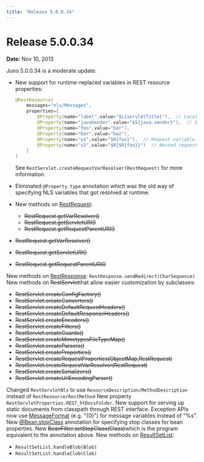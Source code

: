 ```yaml
---
title: "Release 5.0.0.34"
---
```


# Release 5.0.0.34

**Date:** Nov 10, 2013

Juno 5.0.0.34 is a moderate update.

- New support for runtime-replaced variables in REST resource properties:

  ```java
  @RestResource(
      messages="nls/Messages",
      properties={
          @Property(name="label",value="$L{servletTitle}"),  // Localized variable in Messages.properties
          @Property(name="javaVendor",value="$S{java.vendor}"),  // System property
          @Property(name="foo",value="bar"),
          @Property(name="bar",value="baz"),
          @Property(name="v1",value="$R{foo}"),  // Request variable. value="bar"
          @Property(name="v2",value="$R{$R{foo}}")  // Nested request variable. value="baz"
      }
  )
  ```

  See `RestServlet.createRequestVarResolver(RestRequest)` for more information.

- Eliminated `@Property.type` annotation which was the old way of specifying NLS variables that got resolved at runtime.

- New methods on [RestRequest]({{API_DOCS}}/oajr/RestRequest.html):
  - ~~RestRequest.getVarResolver()~~
  - ~~RestRequest.getServletURI()~~
  - ~~RestRequest.getRequestParentURI()~~

- ~~RestRequest.getVarResolver()~~
- ~~RestRequest.getServletURI()~~
- ~~RestRequest.getRequestParentURI()~~

New methods on [RestResponse]({{API_DOCS}}/org/apache/juneau/rest/RestResponse.html):
`RestResponse.sendRedirect(CharSequence)`
New methods on ~~RestServlet~~that allow easier customization by subclasses:

- ~~RestServlet.createConfigFactory()~~
- ~~RestServlet.createConverters()~~
- ~~RestServlet.createDefaultRequestHeaders()~~
- ~~RestServlet.createDefaultResponseHeaders()~~
- ~~RestServlet.createEncoders()~~
- ~~RestServlet.createFilters()~~
- ~~RestServlet.createGuards()~~
- ~~RestServlet.createMimetypesFileTypeMap()~~
- ~~RestServlet.createParsers()~~
- ~~RestServlet.createProperties()~~
- ~~RestServlet.createRequestProperties(ObjectMap,RestRequest)~~
- ~~RestServlet.createRequestVarResolver(RestRequest)~~
- ~~RestServlet.createSerializers()~~
- ~~RestServlet.createUrlEncodingParser()~~

Changed `RestServletNls` to use `ResourceDescription/MethodDescription`
instead of `RestResource/RestMethod`
New property `RestServletProperties.REST_htDocsFolder`.
New support for serving up static documents from classpath through REST interface.
Exception APIs now use [MessageFormat]({{API_DOCS}}/java/text/MessageFormat.html) (e.g. "\{0\}") for message variables instead of "%s".
New [@Bean.stopClass]({{API_DOCS}}/org/apache/juneau/annotation/Bean.html#stopClass) annotation for specifying stop classes for bean properties.
New ~~BeanFilter.setStopClass(Class)~~which is the program equivalent to the annotation above.
New methods on [ResultSetList]({{API_DOCS}}/org/apache/juneau/dto/ResultSetList.html):

- `ResultSetList.handleBlob(Blob)`
- `ResultSetList.handleClob(Clob)`